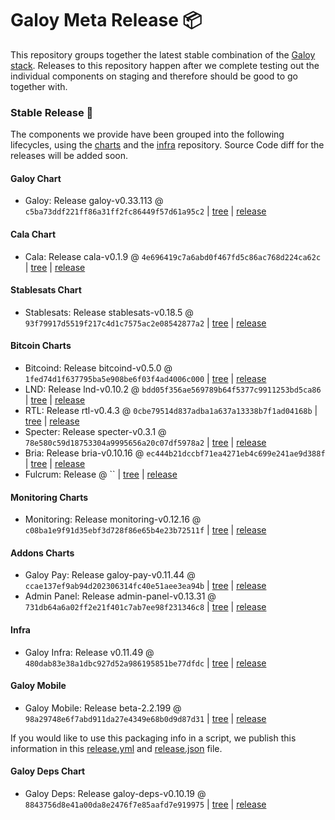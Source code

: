# Galoy Meta Release 📦

This repository groups together the latest stable combination of the [Galoy stack](https://github.com/GaloyMoney/awesome-galoy#tech-components).
Releases to this repository happen after we complete testing out the individual components on staging and therefore should be good to go together with.

### Stable Release 🎉

The components we provide have been grouped into the following lifecycles, using the [charts](https://github.com/GaloyMoney/charts) and the [infra](https://github.com/GaloyMoney/galoy-infra) repository.
Source Code diff for the releases will be added soon.

#### Galoy Chart
- Galoy: Release galoy-v0.33.113 @ `c5ba73ddf221ff86a31ff2fc86449f57d61a95c2` | [tree](https://github.com/GaloyMoney/charts/tree/c5ba73ddf221ff86a31ff2fc86449f57d61a95c2/charts/galoy) | [release](https://github.com/GaloyMoney/charts/releases/tag/galoy-v0.33.113)

#### Cala Chart
- Cala: Release cala-v0.1.9 @ `4e696419c7a6abd0f467fd5c86ac768d224ca62c` | [tree](https://github.com/GaloyMoney/charts/tree/4e696419c7a6abd0f467fd5c86ac768d224ca62c/charts/cala) | [release](https://github.com/GaloyMoney/charts/releases/tag/cala-v0.1.9)

#### Stablesats Chart
- Stablesats: Release stablesats-v0.18.5 @ `93f79917d5519f217c4d1c7575ac2e08542877a2` | [tree](https://github.com/GaloyMoney/charts/tree/93f79917d5519f217c4d1c7575ac2e08542877a2/charts/stablesats) | [release](https://github.com/GaloyMoney/charts/releases/tag/stablesats-v0.18.5)

#### Bitcoin Charts
- Bitcoind: Release bitcoind-v0.5.0 @ `1fed74d1f637795ba5e908be6f03f4ad4006c000` | [tree](https://github.com/GaloyMoney/charts/tree/1fed74d1f637795ba5e908be6f03f4ad4006c000/charts/bitcoind) | [release](https://github.com/GaloyMoney/charts/releases/tag/bitcoind-v0.5.0)
- LND: Release lnd-v0.10.2 @ `bdd05f356ae569789b64f5377c9911253bd5ca86` | [tree](https://github.com/GaloyMoney/charts/tree/bdd05f356ae569789b64f5377c9911253bd5ca86/charts/lnd) | [release](https://github.com/GaloyMoney/charts/releases/tag/lnd-v0.10.2)
- RTL: Release rtl-v0.4.3 @ `0cbe79514d837adba1a637a13338b7f1ad04168b` | [tree](https://github.com/GaloyMoney/charts/tree/0cbe79514d837adba1a637a13338b7f1ad04168b/charts/rtl) | [release](https://github.com/GaloyMoney/charts/releases/tag/rtl-v0.4.3)
- Specter: Release specter-v0.3.1 @ `78e580c59d18753304a9995656a20c07df5978a2` | [tree](https://github.com/GaloyMoney/charts/tree/78e580c59d18753304a9995656a20c07df5978a2/charts/specter) | [release](https://github.com/GaloyMoney/charts/releases/tag/specter-v0.3.1)
- Bria: Release bria-v0.10.16 @ `ec444b21dccbf71ea4271eb4c699e241ae9d388f` | [tree](https://github.com/GaloyMoney/charts/tree/ec444b21dccbf71ea4271eb4c699e241ae9d388f/charts/bria) | [release](https://github.com/GaloyMoney/charts/releases/tag/bria-v0.10.16)
- Fulcrum: Release  @ `` | [tree](https://github.com/GaloyMoney/charts/tree//charts/fulcrum) | [release](https://github.com/GaloyMoney/charts/releases/tag/)

#### Monitoring Charts
- Monitoring: Release monitoring-v0.12.16 @ `c08ba1e9f91d35ebf3d728f86e65b4e23b72511f` | [tree](https://github.com/GaloyMoney/charts/tree/c08ba1e9f91d35ebf3d728f86e65b4e23b72511f/charts/monitoring) | [release](https://github.com/GaloyMoney/charts/releases/tag/monitoring-v0.12.16)

#### Addons Charts
- Galoy Pay: Release galoy-pay-v0.11.44 @ `ccae137ef9ab94d202306314fc40e51aee3ea94b` | [tree](https://github.com/GaloyMoney/charts/tree/ccae137ef9ab94d202306314fc40e51aee3ea94b/charts/galoy-pay) | [release](https://github.com/GaloyMoney/charts/releases/tag/galoy-pay-v0.11.44)
- Admin Panel: Release admin-panel-v0.13.31 @ `731db64a6a02ff2e21f401c7ab7ee98f231346c8` | [tree](https://github.com/GaloyMoney/charts/tree/731db64a6a02ff2e21f401c7ab7ee98f231346c8/charts/admin-panel) | [release](https://github.com/GaloyMoney/charts/releases/tag/admin-panel-v0.13.31)

#### Infra

- Galoy Infra: Release v0.11.49 @ `480dab83e38a1dbc927d52a986195851be77dfdc` | [tree](https://github.com/GaloyMoney/galoy-infra/tree/480dab83e38a1dbc927d52a986195851be77dfdc) | [release](https://github.com/GaloyMoney/galoy-infra/releases/tag/v0.11.49)

#### Galoy Mobile

- Galoy Mobile: Release beta-2.2.199 @ `98a29748e6f7abd911da27e4349e68b0d9d87d31` | [tree](https://github.com/GaloyMoney/galoy-mobile/tree/98a29748e6f7abd911da27e4349e68b0d9d87d31) | [release](https://github.com/GaloyMoney/galoy-mobile/releases/tag/beta-2.2.199)

If you would like to use this packaging info in a script, we publish this information in this [release.yml](./release.yml) and [release.json](./release.json) file.

#### Galoy Deps Chart
- Galoy Deps: Release galoy-deps-v0.10.19 @ `8843756d8e41a00da8e2476f7e85aafd7e919975` | [tree](https://github.com/GaloyMoney/charts/tree/8843756d8e41a00da8e2476f7e85aafd7e919975/charts/galoy-deps) | [release](https://github.com/GaloyMoney/charts/releases/tag/galoy-deps-v0.10.19)
